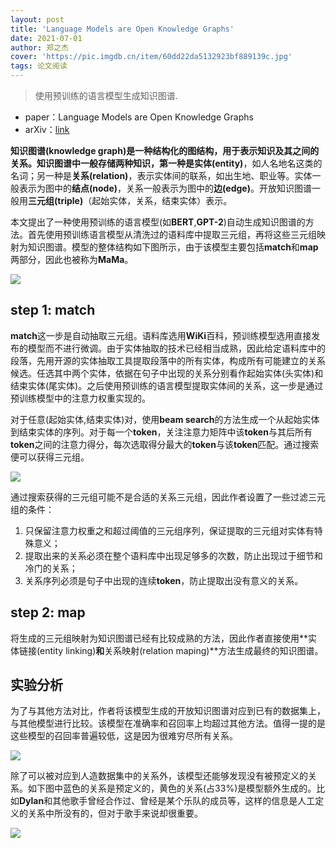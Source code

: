 ```yaml
---
layout: post
title: 'Language Models are Open Knowledge Graphs'
date: 2021-07-01
author: 郑之杰
cover: 'https://pic.imgdb.cn/item/60dd22da5132923bf889139c.jpg'
tags: 论文阅读
---
```


> 使用预训练的语言模型生成知识图谱.

- paper：Language Models are Open Knowledge Graphs
- arXiv：[link](https://arxiv.org/abs/2010.11967)

**知识图谱(knowledge graph)**是一种结构化的图结构，用于表示知识及其之间的关系。知识图谱中一般存储两种知识，第一种是**实体(entity)**，如人名地名这类的名词；另一种是**关系(relation)**，表示实体间的联系，如出生地、职业等。实体一般表示为图中的**结点(node)**，关系一般表示为图中的**边(edge)**。开放知识图谱一般用**三元组(triple)**（起始实体，关系，结束实体）表示。

本文提出了一种使用预训练的语言模型(如**BERT**,**GPT-2**)自动生成知识图谱的方法。首先使用预训练语言模型从清洗过的语料库中提取三元组，再将这些三元组映射为知识图谱。模型的整体结构如下图所示，由于该模型主要包括**match**和**map**两部分，因此也被称为**MaMa**。

![](https://pic.imgdb.cn/item/60dd26a75132923bf8a21f6c.jpg)

## step 1: match

**match**这一步是自动抽取三元组。语料库选用**WiKi**百科，预训练模型选用直接发布的模型而不进行微调。由于实体抽取的技术已经相当成熟，因此给定语料库中的段落，先用开源的实体抽取工具提取段落中的所有实体，构成所有可能建立的关系候选。任选其中两个实体，依据在句子中出现的关系分别看作起始实体(头实体)和结束实体(尾实体)。之后使用预训练的语言模型提取实体间的关系，这一步是通过预训练模型中的注意力权重实现的。

对于任意(起始实体,结束实体)对，使用**beam search**的方法生成一个从起始实体到结束实体的序列。对于每一个**token**，关注注意力矩阵中该**token**与其后所有**token**之间的注意力得分，每次选取得分最大的**token**与该**token**匹配。通过搜索便可以获得三元组。

![](https://pic.imgdb.cn/item/60dd26bc5132923bf8a2afc0.jpg)

通过搜索获得的三元组可能不是合适的关系三元组，因此作者设置了一些过滤三元组的条件：
1. 只保留注意力权重之和超过阈值的三元组序列，保证提取的三元组对实体有特殊意义；
2. 提取出来的关系必须在整个语料库中出现足够多的次数，防止出现过于细节和冷门的关系；
3. 关系序列必须是句子中出现的连续**token**，防止提取出没有意义的关系。

## step 2: map
将生成的三元组映射为知识图谱已经有比较成熟的方法，因此作者直接使用**实体链接(entity linking)**和**关系映射(relation maping)**方法生成最终的知识图谱。

## 实验分析
为了与其他方法对比，作者将该模型生成的开放知识图谱对应到已有的数据集上，与其他模型进行比较。该模型在准确率和召回率上均超过其他方法。值得一提的是这些模型的召回率普遍较低，这是因为很难穷尽所有关系。

![](https://pic.imgdb.cn/item/60dd26d55132923bf8a35326.jpg)

除了可以被对应到人造数据集中的关系外，该模型还能够发现没有被预定义的关系。如下图中蓝色的关系是预定义的，黄色的关系(占$33\%$)是模型额外生成的。比如**Dylan**和其他歌手曾经合作过、曾经是某个乐队的成员等，这样的信息是人工定义的关系中所没有的，但对于歌手来说却很重要。

![](https://pic.imgdb.cn/item/60dd27065132923bf8a49120.jpg)
